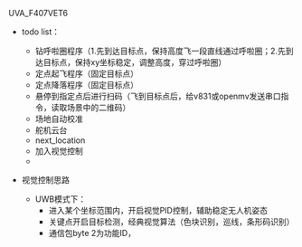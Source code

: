 UVA_F407VET6

- todo list：
  - 钻呼啦圈程序（1.先到达目标点，保持高度飞一段直线通过呼啦圈；2.先到达目标点，保持xy坐标稳定，调整高度，穿过呼啦圈）
  - 定点起飞程序（固定目标点）
  - 定点降落程序（固定目标点）
  - 悬停到指定点后进行扫码（飞到目标点后，给v831或openmv发送串口指令，读取场景中的二维码）
  - 场地自动校准
  - 舵机云台
  - next_location
  - 加入视觉控制
  - 
  

- 视觉控制思路
  - UWB模式下：
    - 进入某个坐标范围内，开启视觉PID控制，辅助稳定无人机姿态
    - 关键点开启目标检测，经典视觉算法（色块识别，巡线，条形码识别）
    - 通信包byte 2为功能ID，